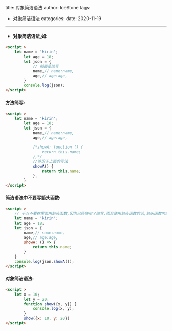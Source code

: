 title: 对象简洁语法
author: IceStone 
tags: 
  - 对象简洁语法
categories: 
date: 2020-11-19
---
* #### 对象简洁语法,如:
```html
<script >
    let name = 'kirin';
        let age = 18;
        let json = {
            // 前面是简写
            name,// name:name,
            age,// age:age,
        }
        console.log(json);
</script>
```

#### 方法简写:
```html
<script >
    let name = 'kirin';
        let age = 18;
        let json = {
            name,// name:name,
            age,// age:age,
    
            /*showA: function () {
                return this.name;
            },*/
            //等价于上面的写法
            showA() {
                return this.name;
            },
        }
</script>
```

#### 简洁语法中不要写箭头函数:
```html
<script >
    // 千万不要在里面用箭头函数,因为已经使用了简写,而且使用箭头函数的话,箭头函数内的对象并没有指定
    let name = 'kirin';
    let age = 18;
    let json = {
        name,// name:name,
        age,// age:age,
        showA: () => {
            return this.name;
        }
    }
    console.log(json.showA());
</script>
```

#### 对象简洁语法:
```html
<script >
    let x = 10;
        let y = 20;
        function show({x, y}) {
            console.log(x, y);
        }
        show({x: 10, y: 20})
</script>
```

#### 










